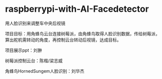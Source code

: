 # raspberrypi-with-AI-Facedetector
用人脸识别来调整车中央后视镜

项目目标：用角蜂鸟云台连接树莓派，由角蜂鸟取得人脸识别数据，传给树莓派，算出舵机需转动的角度，再控制云台转动后视镜，达成目标。

项目展示ppt：刘翀

树莓派控制云台：陈楷/梁志威

角蜂鸟HornedSungem人脸识别：刘华杰

